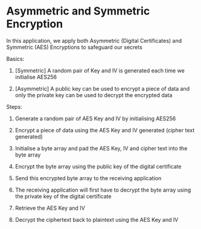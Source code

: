 # Asymmetric and Symmetric Encryption

In this application, we apply both Asymmetric (Digital Certificates) and Symmetric (AES) Encryptions to safeguard our secrets

Basics:

1. [Symmetric] A random pair of Key and IV is generated each time we initialise AES256

2. [Asymmetric] A public key can be used to encrypt a piece of data and only the private key can be used to decrypt the encrypted data

Steps:

1. Generate a random pair of AES Key and IV by initialising AES256

2. Encrypt a piece of data using the AES Key and IV generated (cipher text generated)

3. Initialise a byte array and pad the AES Key, IV and cipher text into the byte array

4. Encrypt the byte array using the public key of the digital certificate

5. Send this encrypted byte array to the receiving application

6. The receiving application will first have to decrypt the byte array using the private key of the digital certificate

7. Retrieve the AES Key and IV

8. Decrypt the ciphertext back to plaintext using the AES Key and IV
